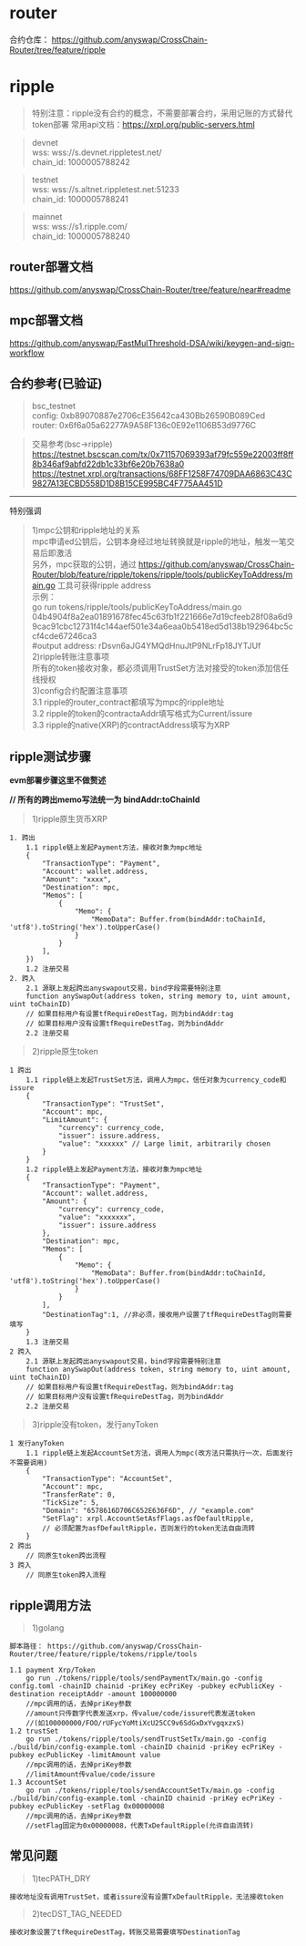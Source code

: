 # router
合约仓库： https://github.com/anyswap/CrossChain-Router/tree/feature/ripple

# ripple
> 特别注意：ripple没有合约的概念，不需要部署合约，采用记账的方式替代token部署
常用api文档：https://xrpl.org/public-servers.html

> devnet  
wss:  wss://s.devnet.rippletest.net/  
chain_id:  1000005788242

> testnet  
wss:  wss://s.altnet.rippletest.net:51233  
chain_id:  1000005788241

> mainnet  
wss: wss://s1.ripple.com/  
chain_id: 1000005788240

## router部署文档 
https://github.com/anyswap/CrossChain-Router/tree/feature/near#readme
## mpc部署文档 
https://github.com/anyswap/FastMulThreshold-DSA/wiki/keygen-and-sign-workflow

## 合约参考(已验证)
> bsc_testnet  
config: 0xb89070887e2706cE35642ca430Bb26590B089Ced  
router: 0x6f6a05a62277A9A58F136c0E92e1106B53d9776C  

> 交易参考(bsc->ripple)  
https://testnet.bscscan.com/tx/0x71157069393af79fc559e22003ff8ff8b346af9abfd22db1c33bf6e20b7638a0
https://testnet.xrpl.org/transactions/68FF1258F74709DAA6863C43C9827A13ECBD558D1D8B15CE995BC4F775AA451D
***
特别强调  
>1)mpc公钥和ripple地址的关系  
mpc申请ed公钥后，公钥本身经过地址转换就是ripple的地址，触发一笔交易后即激活  
另外，mpc获取的公钥，通过  https://github.com/anyswap/CrossChain-Router/blob/feature/ripple/tokens/ripple/tools/publicKeyToAddress/main.go  工具可获得ripple address  
示例：  
go run tokens/ripple/tools/publicKeyToAddress/main.go 04b4904f8a2ea01891678fec45c63fb1f221666e7d19cfeeb28f08a6d99cac91cbc12731f4c144aef501e34a6eaa0b5418ed5d138b192964bc5ccf4cde67246ca3  
#output
address: rDsvn6aJG4YMQdHnuJtP9NLrFp18JYTJUf  
>2)ripple转账注意事项  
所有的token接收对象，都必须调用TrustSet方法对接受的token添加信任线授权  
>3)config合约配置注意事项  
    3.1 ripple的router_contract都填写为mpc的ripple地址  
    3.2 ripple的token的contractaAddr填写格式为Current/issure  
    3.3 ripple的native(XRP)的contractAddress填写为XRP

## ripple测试步骤
**evm部署步骤这里不做赘述**

**// 所有的跨出memo写法统一为 bindAddr:toChainId**
>1)ripple原生货币XRP
```shell
1. 跨出
    1.1 ripple链上发起Payment方法，接收对象为mpc地址
    {
        "TransactionType": "Payment",
        "Account": wallet.address,
        "Amount": "xxxx",
        "Destination": mpc,
        "Memos": [
            {
                "Memo": {
                    "MemoData": Buffer.from(bindAddr:toChainId, 'utf8').toString('hex').toUpperCase()
                }
            }
        ],
    })
    1.2 注册交易
2. 跨入
    2.1 源联上发起跨出anyswapout交易，bind字段需要特别注意
    function anySwapOut(address token, string memory to, uint amount, uint toChainID)
    // 如果目标用户有设置tfRequireDestTag，则为bindAddr:tag
    // 如果目标用户没有设置tfRequireDestTag，则为bindAddr
    2.2 注册交易
```

>2)ripple原生token
```shell
1 跨出
    1.1 ripple链上发起TrustSet方法，调用人为mpc，信任对象为currency_code和issure
    {
        "TransactionType": "TrustSet",
        "Account": mpc,
        "LimitAmount": {
            "currency": currency_code,
            "issuer": issure.address,
            "value": "xxxxxx" // Large limit, arbitrarily chosen
        }
    }
    1.2 ripple链上发起Payment方法，接收对象为mpc地址
    {
        "TransactionType": "Payment",
        "Account": wallet.address,
        "Amount": {
            "currency": currency_code,
            "value": "xxxxxxx",
            "issuer": issure.address
        },
        "Destination": mpc,
        "Memos": [
            {
                "Memo": {
                    "MemoData": Buffer.from(bindAddr:toChainId, 'utf8').toString('hex').toUpperCase()
                }
            }
        ],
        "DestinationTag":1, //非必须，接收用户设置了tfRequireDestTag则需要填写
    }
    1.3 注册交易
2 跨入
    2.1 源联上发起跨出anyswapout交易，bind字段需要特别注意
    function anySwapOut(address token, string memory to, uint amount, uint toChainID)
    // 如果目标用户有设置tfRequireDestTag，则为bindAddr:tag
    // 如果目标用户没有设置tfRequireDestTag，则为bindAddr
    2.2 注册交易
``` 

>3)ripple没有token，发行anyToken
```shell
1 发行anyToken
    1.1 ripple链上发起AccountSet方法，调用人为mpc(改方法只需执行一次，后面发行不需要调用)
    {
        "TransactionType": "AccountSet",
        "Account": mpc,
        "TransferRate": 0,
        "TickSize": 5,
        "Domain": "6578616D706C652E636F6D", // "example.com"
        "SetFlag": xrpl.AccountSetAsfFlags.asfDefaultRipple, 
        // 必须配置为asfDefaultRipple，否则发行的token无法自由流转
    }
2 跨出
    // 同原生token跨出流程
3 跨入
    // 同原生token跨入流程
```

## ripple调用方法
>1)golang
```shell
脚本路径： https://github.com/anyswap/CrossChain-Router/tree/feature/ripple/tokens/ripple/tools

1.1 payment Xrp/Token  
    go run ./tokens/ripple/tools/sendPaymentTx/main.go -config config.toml -chainID chainid -priKey ecPriKey -pubkey ecPublicKey -destination receiptAddr -amount 100000000  
    //mpc调用的话，去掉priKey参数
    //amount只传数字代表发送xrp，传value/code/issure代表发送token
    //(如100000000/FOO/rUFycYoMtiXcU25CC9v6SdGxDxYvgqxzxS)
1.2 trustSet 
    go run ./tokens/ripple/tools/sendTrustSetTx/main.go -config ./build/bin/config-example.toml -chainID chainid -priKey ecPriKey -pubkey ecPublicKey -limitAmount value  
    //mpc调用的话，去掉priKey参数
    //limitAmount传value/code/issure
1.3 AccountSet
    go run ./tokens/ripple/tools/sendAccountSetTx/main.go -config ./build/bin/config-example.toml -chainID chainid -priKey ecPriKey -pubkey ecPublicKey -setFlag 0x00000008  
    //mpc调用的话，去掉priKey参数
    //setFlag固定为0x00000008，代表TxDefaultRipple(允许自由流转)
```

## 常见问题
>1)tecPATH_DRY  
```shell
接收地址没有调用TrustSet，或者issure没有设置TxDefaultRipple，无法接收token
```
>2)tecDST_TAG_NEEDED  
```shell
接收对象设置了tfRequireDestTag，转账交易需要填写DestinationTag
```
